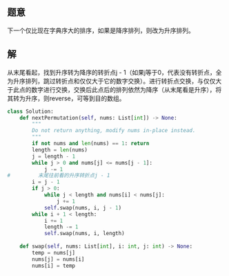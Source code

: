 ## 题意
下一个仅比现在字典序大的排序，如果是降序排列，则改为升序排列。
## 解
从末尾看起，找到升序转为降序的转折点j - 1（如果j等于0，代表没有转折点，全为升序排列，跳过转折点和仅仅大于它的数字交换）。进行转折点交换，与仅仅大于此点的数字进行交换，交换后此点后的排列依然为降序（从末尾看是升序），将其转为升序，则reverse，可等到目的数组。
```python
class Solution:
    def nextPermutation(self, nums: List[int]) -> None:
        """
        Do not return anything, modify nums in-place instead.
        """
        if not nums and len(nums) == 1: return
        length = len(nums)
        j = length - 1
        while j > 0 and nums[j] <= nums[j - 1]:
            j -= 1
#         末尾往前看的升序转折点j - 1
        i = j - 1
        if j > 0:
            while j < length and nums[i] < nums[j]:
                j += 1
            self.swap(nums, i, j - 1)
        while i + 1 < length:
            i += 1
            length -= 1
            self.swap(nums, i, length)
            
    def swap(self, nums: List[int], i: int, j: int) -> None:
        temp = nums[j]
        nums[j] = nums[i]
        nums[i] = temp
```